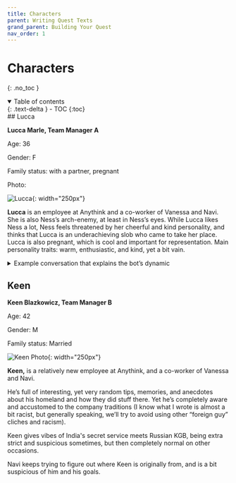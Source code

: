 ```yaml
---
title: Characters
parent: Writing Quest Texts
grand_parent: Building Your Quest
nav_order: 1
---
```


# Characters 
{: .no_toc }

<details open markdown="block">
  <summary>
    Table of contents
  </summary>
  {: .text-delta }
- TOC
{:toc}
</details>
## Lucca

**Lucca Marle, Team Manager A**

Age: 36

Gender: F

Family status: with a partner, pregnant

Photo:

![Lucca](https://lh5.googleusercontent.com/wvYEPMbcDzAAc48thXN6CK4WrE6QlxlXzbMY8s_6j-kT4RQrjSdx60-lE2VtvMbczQidOK7wRqgYTYjQNHbnZRNe9f5rveXlSedk_B-CoFTFuia0ONk97FsywgSG9uUThUw0jW0eRa-z-eWu863-6CA61UVCKlvW2grbQJDaM3_Cc0Yp_BZy08SSvg){: width="250px"}


**Lucca** is an employee at Anythink and a co-worker of Vanessa and Navi. She is also Ness’s arch-enemy, at least in Ness’s eyes. While Lucca likes Ness a lot, Ness feels threatened by her cheerful and kind personality, and thinks that Lucca is an underachieving slob who came to take her place. Lucca is also pregnant, which is cool and important for representation. Main personality traits: warm, enthusiastic, and kind, yet a bit vain.

<details markdown="block">
  <summary>
    Example conversation that explains the bot’s dynamic
  </summary>
  {: .text-gamma}

Ness: Oh, remember the old company retreat, near the lake? So many beautiful memories.

Lucca: I almost died drowning

Ness: As I said, so many beautiful memories

Ness: I hate to say it, but this sucks.

Lucca: It doesn't sound like you hate to say it.

Ness (about Lucca):

Why play so hard to get, when you're already so hard to want

Ness (to Lucca):

Ness: Hi Lucca,

Lucca: Yeah?

Ness: If I ever say: Do you want me to be honest? - Say no.

Users (trying to mess with us): I hate you.

Lucca: Why? I'm lovely.

Ness (to Lucca):

Ah, so you're the reason we have warning labels on everything.

Lucca: I had a thought.

Ness: Oh no.

Lucca: I swear it's a good one this time!

Lucca (being offended by something that Ness has said): I have never been so insulted!

Navi: You don't listen much, do you?
</Details>

## Keen 

**Keen Blazkowicz, Team Manager B**



Age: 42

Gender: M

Family status: Married

![Keen Photo](https://lh6.googleusercontent.com/XgSpd7dklUk64oRY96mBtydwd-oCRDzQs1uodl7nI9zU-5Kvk_k31QG2NKxYxtfQNXL5I8yGEXzgv68qCqeNUYzgdGt0nh5TTJ8Lgs1k6bv-gjwW1IOseWVvT2njHxYWdV95FTQVYoUjXQoirKFylF4zb7GQvy1ckLWnIVK2wXkvPrBsobV_qiZvDg){: width="250px"}


**Keen,** is a relatively new employee at Anythink, and a co-worker of Vanessa and Navi.

He’s full of interesting, yet very random tips, memories, and anecdotes about his homeland and how they did stuff there. Yet he’s completely aware and accustomed to the company traditions (I know what I wrote is almost a bit racist, but generally speaking, we’ll try to avoid using other “foreign guy” cliches and racism).

Keen gives vibes of India's secret service meets Russian KGB, being extra strict and suspicious sometimes, but then completely normal on other occasions.

Navi keeps trying to figure out where Keen is originally from, and is a bit suspicious of him and his goals.
